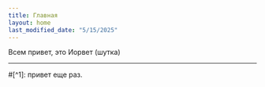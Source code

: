 ```yaml
---
title: Главная
layout: home
last_modified_date: "5/15/2025"
---
```


Всем привет, это Иорвет (шутка)

----

#[^1]: привет еще раз.

